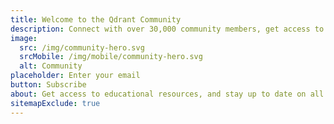```yaml
---
title: Welcome to the Qdrant Community
description: Connect with over 30,000 community members, get access to educational resources, and stay up to date on all news and discussions about Qdrant and the vector database space.
image:
  src: /img/community-hero.svg
  srcMobile: /img/mobile/community-hero.svg
  alt: Community
placeholder: Enter your email
button: Subscribe
about: Get access to educational resources, and stay up to date on all news and discussions about Qdrant and the vector database space.
sitemapExclude: true
---
```


